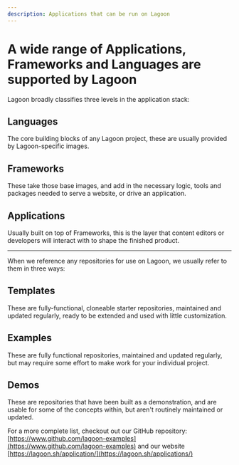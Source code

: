 ```yaml
---
description: Applications that can be run on Lagoon
---
```


# A wide range of Applications, Frameworks and Languages are supported by Lagoon

Lagoon broadly classifies three levels in the application stack:

## Languages

The core building blocks of any Lagoon project, these are usually provided by Lagoon-specific images.

## Frameworks

These take those base images, and add in the necessary logic, tools and packages needed to serve a website, or drive an application.

## Applications

Usually built on top of Frameworks, this is the layer that content editors or developers will interact with to shape the finished product.

-----------------------

When we reference any repositories for use on Lagoon, we usually refer to them in three ways:

## Templates

These are fully-functional, cloneable starter repositories, maintained and updated regularly, ready to be extended and used with little customization.

## Examples

These are fully functional repositories, maintained and updated regularly, but may require some effort to make work for your individual project.

## Demos

These are repositories that have been built as a demonstration, and are usable for some of the concepts within, but aren't routinely maintained or updated.

For a more complete list, checkout out our GitHub repository: [https://www.github.com/lagoon-examples](https://www.github.com/lagoon-examples) and our website [https://lagoon.sh/application/](https://lagoon.sh/applications/)
